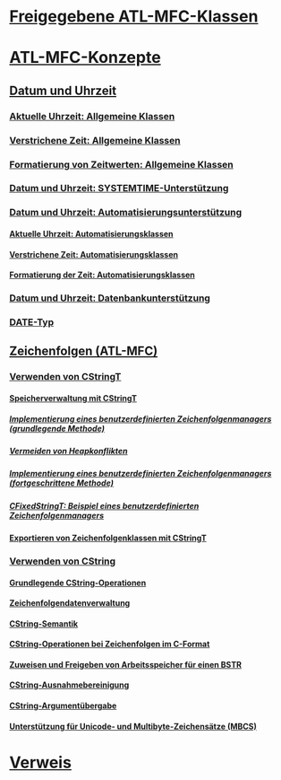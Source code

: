 # [Freigegebene ATL-MFC-Klassen](atl-mfc-shared-classes.md)
# [ATL-MFC-Konzepte](atl-mfc-concepts.md)
## [Datum und Uhrzeit](date-and-time.md)
### [Aktuelle Uhrzeit: Allgemeine Klassen](current-time-general-purpose-classes.md)
### [Verstrichene Zeit: Allgemeine Klassen](elapsed-time-general-purpose-classes.md)
### [Formatierung von Zeitwerten: Allgemeine Klassen](formatting-time-values-general-purpose-classes.md)
### [Datum und Uhrzeit: SYSTEMTIME-Unterstützung](date-and-time-systemtime-support.md)
### [Datum und Uhrzeit: Automatisierungsunterstützung](date-and-time-automation-support.md)
#### [Aktuelle Uhrzeit: Automatisierungsklassen](current-time-automation-classes.md)
#### [Verstrichene Zeit: Automatisierungsklassen](elapsed-time-automation-classes.md)
#### [Formatierung der Zeit: Automatisierungsklassen](formatting-time-automation-classes.md)
### [Datum und Uhrzeit: Datenbankunterstützung](date-and-time-database-support.md)
### [DATE-Typ](date-type.md)
## [Zeichenfolgen (ATL-MFC)](strings-atl-mfc.md)
### [Verwenden von CStringT](using-cstringt.md)
#### [Speicherverwaltung mit CStringT](memory-management-with-cstringt.md)
##### [Implementierung eines benutzerdefinierten Zeichenfolgenmanagers (grundlegende Methode)](implementation-of-a-custom-string-manager-basic-method.md)
##### [Vermeiden von Heapkonflikten](avoidance-of-heap-contention.md)
##### [Implementierung eines benutzerdefinierten Zeichenfolgenmanagers (fortgeschrittene Methode)](implementation-of-a-custom-string-manager-advanced-method.md)
##### [CFixedStringT: Beispiel eines benutzerdefinierten Zeichenfolgenmanagers](cfixedstringt-example-of-a-custom-string-manager.md)
#### [Exportieren von Zeichenfolgenklassen mit CStringT](exporting-string-classes-using-cstringt.md)
### [Verwenden von CString](using-cstring.md)
#### [Grundlegende CString-Operationen](basic-cstring-operations.md)
#### [Zeichenfolgendatenverwaltung](string-data-management.md)
#### [CString-Semantik](cstring-semantics.md)
#### [CString-Operationen bei Zeichenfolgen im C-Format](cstring-operations-relating-to-c-style-strings.md)
#### [Zuweisen und Freigeben von Arbeitsspeicher für einen BSTR](allocating-and-releasing-memory-for-a-bstr.md)
#### [CString-Ausnahmebereinigung](cstring-exception-cleanup.md)
#### [CString-Argumentübergabe](cstring-argument-passing.md)
#### [Unterstützung für Unicode- und Multibyte-Zeichensätze (MBCS)](unicode-and-multibyte-character-set-mbcs-support.md)
# [Verweis](reference/toc.md)
